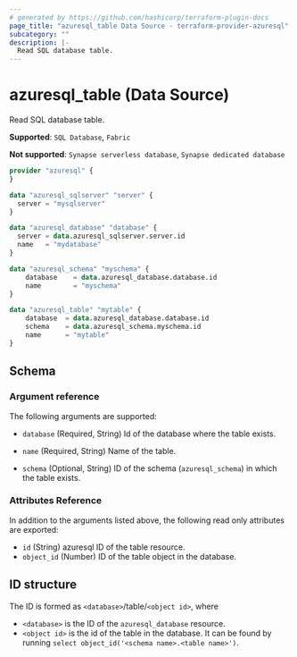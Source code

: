 ```yaml
---
# generated by https://github.com/hashicorp/terraform-plugin-docs
page_title: "azuresql_table Data Source - terraform-provider-azuresql"
subcategory: ""
description: |-
  Read SQL database table.
---
```


# azuresql_table (Data Source)

Read SQL database table.

**Supported**: `SQL Database`, `Fabric` 

**Not supported**: `Synapse serverless database`, `Synapse dedicated database`


```terraform
provider "azuresql" {
}

data "azuresql_sqlserver" "server" {
  server = "mysqlserver"
}

data "azuresql_database" "database" {
  server = data.azuresql_sqlserver.server.id
  name   = "mydatabase"
}

data "azuresql_schema" "myschema" {
    database 	= data.azuresql_database.database.id
    name     	= "myschema"
}

data "azuresql_table" "mytable" {
    database  = data.azuresql_database.database.id
    schema    = data.azuresql_schema.myschema.id
    name      = "mytable"
}

```

<!-- schema generated by tfplugindocs -->
## Schema

### Argument reference
The following arguments are supported:

- `database` (Required, String) Id of the database where the table exists.
- `name` (Required, String) Name of the table.

- `schema` (Optional, String) ID of the schema (`azuresql_schema`) in which the table exists.

### Attributes Reference
In addition to the arguments listed above, the following read only attributes are exported:

- `id` (String) azuresql ID of the table resource.
- `object_id` (Number) ID of the table object in the database.

## ID structure

The ID is formed as `<database>`/table/`<object id>`, where
* `<database>` is the ID of the `azuresql_database` resource.
* `<object id>` is the id of the table in the database. It can be found by running `select object_id('<schema name>.<table name>')`.